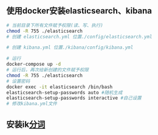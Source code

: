 ## 使用docker安装elasticsearch、kibana

```sh
# 当前目录下所有文件赋予权限(读、写、执行)
chmod -R 755 ./elasticsearch
# 创建 elasticsearch.yml 位置./config/elasticsearch.yml

# 创建 kibana.yml 位置./kibana/config/kibana.yml

# 运行
docker-compose up -d
# 运行后，再次给新创建的文件赋予权限
chmod -R 755 ./elasticsearch
# 设置密码
docker exec -it elasticsearch /bin/bash
elasticsearch-setup-passwords auto #随机生成
elasticsearch-setup-passwords interactive #自己设置
# 修改kibana.yml文件

```

## 安装ik[分词](https://so.csdn.net/so/search?q=分词&spm=1001.2101.3001.7020)

